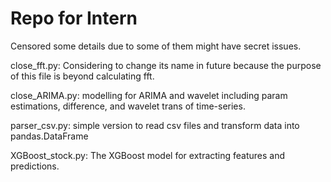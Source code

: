 # Repo for Intern

Censored some details due to some of them might have secret issues. 

close_fft.py: Considering to change its name in future because the purpose of this file is beyond calculating fft. 

close_ARIMA.py: modelling for ARIMA and wavelet including param estimations, difference, and wavelet trans of time-series.

parser_csv.py: simple version to read csv files and transform data into pandas.DataFrame

XGBoost_stock.py: The XGBoost model for extracting features and predictions. 
